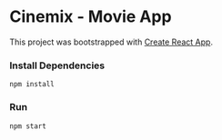 # Cinemix - Movie App

This project was bootstrapped with [Create React App](https://github.com/facebook/create-react-app).

### Install Dependencies

```
npm install
```

### Run

```
npm start
```


